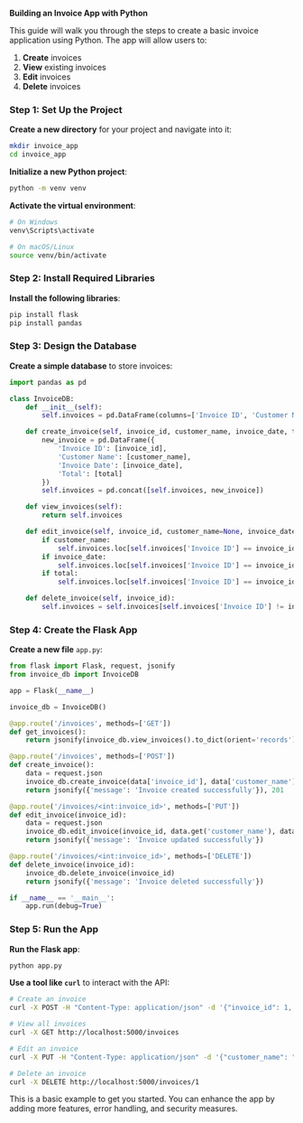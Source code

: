 **Building an Invoice App with Python**

This guide will walk you through the steps to create a basic invoice application using Python. The app will allow users to:

1. **Create** invoices
2. **View** existing invoices
3. **Edit** invoices
4. **Delete** invoices

### Step 1: **Set Up the Project**

**Create a new directory** for your project and navigate into it:

```bash
mkdir invoice_app
cd invoice_app
```

**Initialize a new Python project**:

```bash
python -m venv venv
```

**Activate the virtual environment**:

```bash
# On Windows
venv\Scripts\activate

# On macOS/Linux
source venv/bin/activate
```

### Step 2: **Install Required Libraries**

**Install the following libraries**:

```bash
pip install flask
pip install pandas
```

### Step 3: **Design the Database**

**Create a simple database** to store invoices:

```python
import pandas as pd

class InvoiceDB:
    def __init__(self):
        self.invoices = pd.DataFrame(columns=['Invoice ID', 'Customer Name', 'Invoice Date', 'Total'])

    def create_invoice(self, invoice_id, customer_name, invoice_date, total):
        new_invoice = pd.DataFrame({
            'Invoice ID': [invoice_id],
            'Customer Name': [customer_name],
            'Invoice Date': [invoice_date],
            'Total': [total]
        })
        self.invoices = pd.concat([self.invoices, new_invoice])

    def view_invoices(self):
        return self.invoices

    def edit_invoice(self, invoice_id, customer_name=None, invoice_date=None, total=None):
        if customer_name:
            self.invoices.loc[self.invoices['Invoice ID'] == invoice_id, 'Customer Name'] = customer_name
        if invoice_date:
            self.invoices.loc[self.invoices['Invoice ID'] == invoice_id, 'Invoice Date'] = invoice_date
        if total:
            self.invoices.loc[self.invoices['Invoice ID'] == invoice_id, 'Total'] = total

    def delete_invoice(self, invoice_id):
        self.invoices = self.invoices[self.invoices['Invoice ID'] != invoice_id]
```

### Step 4: **Create the Flask App**

**Create a new file** `app.py`:

```python
from flask import Flask, request, jsonify
from invoice_db import InvoiceDB

app = Flask(__name__)

invoice_db = InvoiceDB()

@app.route('/invoices', methods=['GET'])
def get_invoices():
    return jsonify(invoice_db.view_invoices().to_dict(orient='records'))

@app.route('/invoices', methods=['POST'])
def create_invoice():
    data = request.json
    invoice_db.create_invoice(data['invoice_id'], data['customer_name'], data['invoice_date'], data['total'])
    return jsonify({'message': 'Invoice created successfully'}), 201

@app.route('/invoices/<int:invoice_id>', methods=['PUT'])
def edit_invoice(invoice_id):
    data = request.json
    invoice_db.edit_invoice(invoice_id, data.get('customer_name'), data.get('invoice_date'), data.get('total'))
    return jsonify({'message': 'Invoice updated successfully'})

@app.route('/invoices/<int:invoice_id>', methods=['DELETE'])
def delete_invoice(invoice_id):
    invoice_db.delete_invoice(invoice_id)
    return jsonify({'message': 'Invoice deleted successfully'})

if __name__ == '__main__':
    app.run(debug=True)
```

### Step 5: **Run the App**

**Run the Flask app**:

```bash
python app.py
```

**Use a tool like `curl`** to interact with the API:

```bash
# Create an invoice
curl -X POST -H "Content-Type: application/json" -d '{"invoice_id": 1, "customer_name": "John Doe", "invoice_date": "2023-03-01", "total": 100.0}' http://localhost:5000/invoices

# View all invoices
curl -X GET http://localhost:5000/invoices

# Edit an invoice
curl -X PUT -H "Content-Type: application/json" -d '{"customer_name": "Jane Doe"}' http://localhost:5000/invoices/1

# Delete an invoice
curl -X DELETE http://localhost:5000/invoices/1
```

This is a basic example to get you started. You can enhance the app by adding more features, error handling, and security measures.